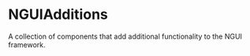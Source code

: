 NGUIAdditions
=============

A collection of components that add additional functionality to the NGUI framework.
